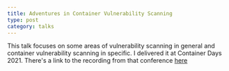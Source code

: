 ```yaml
---
title: Adventures in Container Vulnerability Scanning
type: post
category: talks
---
```


This talk focuses on some areas of vulnerability scanning in general and container vulnerability scanning in specific. I delivered it at Container Days 2021. There's a link to the recording from that conference [here](https://youtu.be/BI6xRTnpfxI)